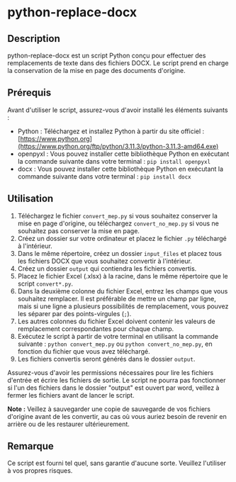 # python-replace-docx

## Description
python-replace-docx est un script Python conçu pour effectuer des remplacements de texte dans des fichiers DOCX. Le script prend en charge la conservation de la mise en page des documents d'origine.

## Prérequis
Avant d'utiliser le script, assurez-vous d'avoir installé les éléments suivants :
- Python : Téléchargez et installez Python à partir du site officiel : [https://www.python.org](https://www.python.org/ftp/python/3.11.3/python-3.11.3-amd64.exe)
- openpyxl : Vous pouvez installer cette bibliothèque Python en exécutant la commande suivante dans votre terminal : `pip install openpyxl`
- docx : Vous pouvez installer cette bibliothèque Python en exécutant la commande suivante dans votre terminal : `pip install docx`

## Utilisation
1. Téléchargez le fichier `convert_mep.py` si vous souhaitez conserver la mise en page d'origine, ou téléchargez `convert_no_mep.py` si vous ne souhaitez pas conserver la mise en page.
2. Créez un dossier sur votre ordinateur et placez le fichier `.py` téléchargé à l'intérieur.
3. Dans le même répertoire, créez un dossier `input_files` et placez tous les fichiers DOCX que vous souhaitez convertir à l'intérieur.
4. Créez un dossier `output` qui contiendra les fichiers convertis.
5. Placez le fichier Excel (.xlsx) à la racine, dans le même répertoire que le script `convert*.py`.
6. Dans la deuxième colonne du fichier Excel, entrez les champs que vous souhaitez remplacer. Il est préférable de mettre un champ par ligne, mais si une ligne a plusieurs possibilités de remplacement, vous pouvez les séparer par des points-virgules (`;`).
7. Les autres colonnes du fichier Excel doivent contenir les valeurs de remplacement correspondantes pour chaque champ.
8. Exécutez le script à partir de votre terminal en utilisant la commande suivante : `python convert_mep.py` ou `python convert_no_mep.py`, en fonction du fichier que vous avez téléchargé.
9. Les fichiers convertis seront générés dans le dossier `output`.


Assurez-vous d'avoir les permissions nécessaires pour lire les fichiers d'entrée et écrire les fichiers de sortie.
Le script ne pourra pas fonctionner si l'un des fichiers dans le dossier "output" est ouvert par word, veillez à fermer les fichiers avant de lancer le script.

**Note :** Veillez à sauvegarder une copie de sauvegarde de vos fichiers d'origine avant de les convertir, au cas où vous auriez besoin de revenir en arrière ou de les restaurer ultérieurement.

## Remarque
Ce script est fourni tel quel, sans garantie d'aucune sorte. Veuillez l'utiliser à vos propres risques.